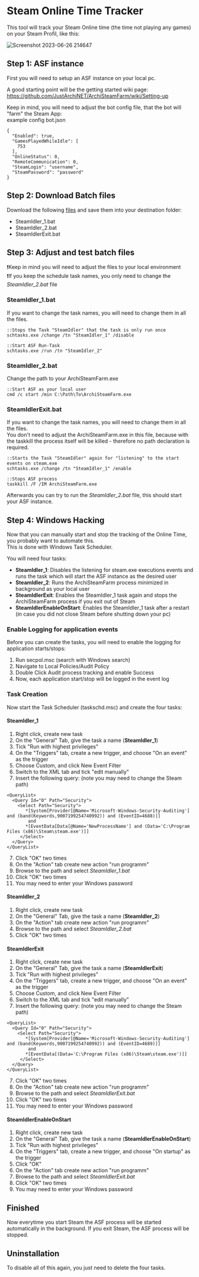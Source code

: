 # Steam Online Time Tracker
This tool will track your Steam Online time (the time not playing any games) on your Steam Profil, like this:

![Screenshot 2023-06-26 214647](https://github.com/stephanschorer/steamonlinetracker/assets/63855548/f6416fac-93ba-43ea-b252-434d5b67ac1d)

## Step 1: ASF instance
First you will need to setup an ASF instance on your local pc.    

A good starting point will be the getting started wiki page:    
https://github.com/JustArchiNET/ArchiSteamFarm/wiki/Setting-up

Keep in mind, you will need to adjust the bot config file, that the bot will "farm" the Steam App:    
example config bot.json
```
{
  "Enabled": true,
  "GamesPlayedWhileIdle": [
    753
  ],
  "OnlineStatus": 0,
  "RemoteCommunication": 0,
  "SteamLogin": "username",
  "SteamPassword": "password"
}
```

## Step 2: Download Batch files
Download the following [files](https://github.com/stephanschorer/steamonlinetimetracker/tree/main/batch%20files) and save them into your destination folder:
- SteamIdler_1.bat
- SteamIdler_2.bat
- SteamIdlerExit.bat 

## Step 3: Adjust and test batch files
❗Keep in mind you will need to adjust the files to your local environment  
❗If you keep the schedule task names, you only need to change the *SteamIdler_2.bat* file

### SteamIdler_1.bat
If you want to change the task names, you will need to change them in all the files.
```
::Stops the Task "SteamIdler" that the task is only run once
schtasks.exe /change /tn "SteamIdler_1" /disable

::Start ASF Run-Task
schtasks.exe /run /tn "SteamIdler_2"
```

### SteamIdler_2.bat
Change the path to your ArchiSteamFarm.exe
```
::Start ASF as your local user
cmd /c start /min C:\Path\To\ArchiSteamFarm.exe
```

### SteamIdlerExit.bat
If you want to change the task names, you will need to change them in all the files.    
You don't need to adjust the ArchiSteamFarm.exe in this file, because with the taskkill the process itself will be killed - therefore no path declaration is required.
```
::Starts the Task "SteamIdler" again for "listening" to the start events on steam.exe
schtasks.exe /change /tn "SteamIdler_1" /enable

::Stops ASF process
taskkill /F /IM ArchiSteamFarm.exe
```

Afterwards you can try to run the *SteamIdler_2.bat* file, this should start your ASF instance.

## Step 4: Windows Hacking
Now that you can manually start and stop the tracking of the Online Time, you probably want to automate this.  
This is done with Windows Task Scheduler.

You will need four tasks:
- **SteamIdler_1**: Disables the listening for steam.exe executions events and runs the task which will start the ASF instance as the desired user
- **SteamIdler_2**: Runs the ArchiSteamFarm process minimized in background as your local user
- **SteamIdlerExit**: Enables the SteamIdler_1 task again and stops the ArchiSteamFarm process if you exit out of Steam
- **SteamIdlerEnableOnStart**: Enables the SteamIdler_1 task after a restart (in case you did not close Steam before shutting down your pc)

### Enable Logging for application events    
Before you can create the tasks, you will need to enable the logging for application starts/stops:
1. Run secpol.msc (search with Windows search)
2. Navigate to Local Policies/Audit Policy
3. Double Click Audit process tracking and enable Success
4. Now, each application start/stop will be logged in the event log

### Task Creation  
Now start the Task Scheduler (taskschd.msc) and create the four tasks:

#### SteamIdler_1
1. Right click, create new task
2. On the "General" Tab, give the task a name (**SteamIdler_1**)
3. Tick "Run with highest privileges"
4. On the "Triggers" tab, create a new trigger, and choose "On an event" as the trigger
5. Choose Custom, and click New Event Filter
6. Switch to the XML tab and tick "edit manually"
7. Insert the following query: (note you may need to change the Steam path)
```
<QueryList>
  <Query Id="0" Path="Security">
    <Select Path="Security">
       *[System[Provider[@Name='Microsoft-Windows-Security-Auditing'] and (band(Keywords,9007199254740992)) and (EventID=4688)]]
        and
       *[EventData[Data[@Name='NewProcessName'] and (Data='C:\Program Files (x86)\Steam\steam.exe')]]
     </Select>
  </Query>
</QueryList>
```
7. Click "OK" two times
8. On the "Action" tab create new action "run programm"
9. Browse to the path and select *SteamIdler_1.bat*
10. Click "OK" two times
11. You may need to enter your Windows password

#### SteamIdler_2
1. Right click, create new task
2. On the "General" Tab, give the task a name (**SteamIdler_2**)
8. On the "Action" tab create new action "run programm"
9. Browse to the path and select *SteamIdler_2.bat*
10. Click "OK" two times
    
#### SteamIdlerExit
1. Right click, create new task
2. On the "General" Tab, give the task a name (**SteamIdlerExit**)
3. Tick "Run with highest privileges"
4. On the "Triggers" tab, create a new trigger, and choose "On an event" as the trigger
5. Choose Custom, and click New Event Filter
6. Switch to the XML tab and tick "edit manually"
7. Insert the following query: (note you may need to change the Steam path)
```
<QueryList>
  <Query Id="0" Path="Security">
    <Select Path="Security">
       *[System[Provider[@Name='Microsoft-Windows-Security-Auditing'] and (band(Keywords,9007199254740992)) and (EventID=4689)]]
        and
       *[EventData[(Data='C:\Program Files (x86)\Steam\steam.exe')]]
     </Select>
  </Query>
</QueryList>
```
7. Click "OK" two times
8. On the "Action" tab create new action "run programm"
9. Browse to the path and select *SteamIdlerExit.bat*
10. Click "OK" two times
11. You may need to enter your Windows password

#### SteamIdlerEnableOnStart
1. Right click, create new task
2. On the "General" Tab, give the task a name (**SteamIdlerEnableOnStart**)
3. Tick "Run with highest privileges"
4. On the "Triggers" tab, create a new trigger, and choose "On startup" as the trigger
5. Click "OK"
6. On the "Action" tab create new action "run programm"
7. Browse to the path and select *SteamIdlerExit.bat*
8. Click "OK" two times
9. You may need to enter your Windows password

## Finished
Now everytime you start Steam the ASF process will be started automatically in the background.
If you exit Steam, the ASF process will be stopped.

## Uninstallation
To disable all of this again, you just need to delete the four tasks.
